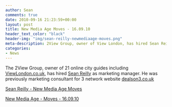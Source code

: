 ```yaml
---
author: Sean
comments: true
date: 2010-09-16 21:23:59+00:00
layout: post
title: New Media Age Moves - 16.09.10
header_text_color: "black"
header-img: "img/sean-reilly-newmediaage-moves.png"
meta-description: 2View Group, owner of View London, has hired Sean Reilly as marketing manager. He was previously marketing consultant for 3 network website dealson3.co.uk
categories:
- News
---
```

The 2View Group, owner of 21 online city guides including [ViewLondon.co.uk](https://web.archive.org/web/20100907040352/http://www.viewlondon.co.uk:80/), has hired [Sean Reilly](http://www.seanreilly.org) as marketing manager. He was previously marketing consultant for 3 network website [dealson3.co.uk](https://web.archive.org/web/20130526093510/http://www.dealson3.co.uk:80/)

[Sean Reilly - New Media Age Moves](/assets/new-media-age/sean-reilly-newmediaage-moves.png)

[New Media Age - Moves - 16.09.10](https://web.archive.org/web/20110703111030/https://www.nma.co.uk/news/people-moves/moves-160910/3018195.article)